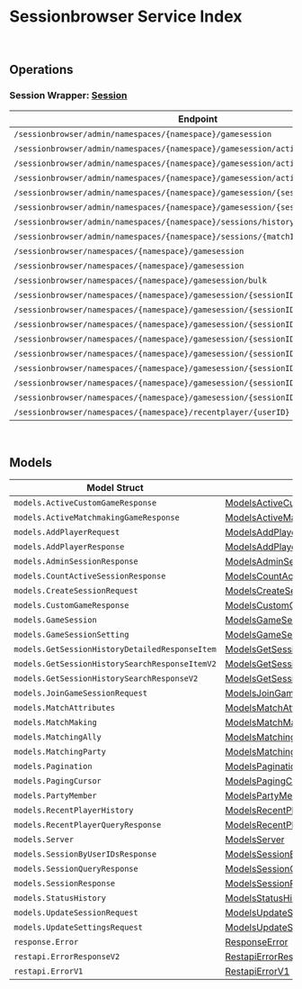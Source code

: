 # Sessionbrowser Service Index

&nbsp;

## Operations

### Session Wrapper:  [Session](../../services-api/pkg/service/sessionbrowser/session.go)
| Endpoint | Method | ID | Class | Wrapper | Example |
|---|---|---|---|---|---|
| `/sessionbrowser/admin/namespaces/{namespace}/gamesession` | GET | AdminQuerySessionShort | [AdminQuerySessionShort](../../sessionbrowser-sdk/pkg/sessionbrowserclient/session/session_client.go) | [AdminQuerySessionShort](../../services-api/pkg/service/sessionbrowser/session.go) | [AdminQuerySessionShort](../../samples/cli/cmd/sessionbrowser/session/adminQuerySession.go) |
| `/sessionbrowser/admin/namespaces/{namespace}/gamesession/active/count` | GET | GetTotalActiveSessionShort | [GetTotalActiveSessionShort](../../sessionbrowser-sdk/pkg/sessionbrowserclient/session/session_client.go) | [GetTotalActiveSessionShort](../../services-api/pkg/service/sessionbrowser/session.go) | [GetTotalActiveSessionShort](../../samples/cli/cmd/sessionbrowser/session/getTotalActiveSession.go) |
| `/sessionbrowser/admin/namespaces/{namespace}/gamesession/active/custom-game` | GET | GetActiveCustomGameSessionsShort | [GetActiveCustomGameSessionsShort](../../sessionbrowser-sdk/pkg/sessionbrowserclient/session/session_client.go) | [GetActiveCustomGameSessionsShort](../../services-api/pkg/service/sessionbrowser/session.go) | [GetActiveCustomGameSessionsShort](../../samples/cli/cmd/sessionbrowser/session/getActiveCustomGameSessions.go) |
| `/sessionbrowser/admin/namespaces/{namespace}/gamesession/active/matchmaking-game` | GET | GetActiveMatchmakingGameSessionsShort | [GetActiveMatchmakingGameSessionsShort](../../sessionbrowser-sdk/pkg/sessionbrowserclient/session/session_client.go) | [GetActiveMatchmakingGameSessionsShort](../../services-api/pkg/service/sessionbrowser/session.go) | [GetActiveMatchmakingGameSessionsShort](../../samples/cli/cmd/sessionbrowser/session/getActiveMatchmakingGameSessions.go) |
| `/sessionbrowser/admin/namespaces/{namespace}/gamesession/{sessionID}` | GET | AdminGetSessionShort | [AdminGetSessionShort](../../sessionbrowser-sdk/pkg/sessionbrowserclient/session/session_client.go) | [AdminGetSessionShort](../../services-api/pkg/service/sessionbrowser/session.go) | [AdminGetSessionShort](../../samples/cli/cmd/sessionbrowser/session/adminGetSession.go) |
| `/sessionbrowser/admin/namespaces/{namespace}/gamesession/{sessionID}` | DELETE | AdminDeleteSessionShort | [AdminDeleteSessionShort](../../sessionbrowser-sdk/pkg/sessionbrowserclient/session/session_client.go) | [AdminDeleteSessionShort](../../services-api/pkg/service/sessionbrowser/session.go) | [AdminDeleteSessionShort](../../samples/cli/cmd/sessionbrowser/session/adminDeleteSession.go) |
| `/sessionbrowser/admin/namespaces/{namespace}/sessions/history/search` | GET | AdminSearchSessionsV2Short | [AdminSearchSessionsV2Short](../../sessionbrowser-sdk/pkg/sessionbrowserclient/session/session_client.go) | [AdminSearchSessionsV2Short](../../services-api/pkg/service/sessionbrowser/session.go) | [AdminSearchSessionsV2Short](../../samples/cli/cmd/sessionbrowser/session/adminSearchSessionsV2.go) |
| `/sessionbrowser/admin/namespaces/{namespace}/sessions/{matchID}/history/detailed` | GET | GetSessionHistoryDetailedShort | [GetSessionHistoryDetailedShort](../../sessionbrowser-sdk/pkg/sessionbrowserclient/session/session_client.go) | [GetSessionHistoryDetailedShort](../../services-api/pkg/service/sessionbrowser/session.go) | [GetSessionHistoryDetailedShort](../../samples/cli/cmd/sessionbrowser/session/getSessionHistoryDetailed.go) |
| `/sessionbrowser/namespaces/{namespace}/gamesession` | GET | UserQuerySessionShort | [UserQuerySessionShort](../../sessionbrowser-sdk/pkg/sessionbrowserclient/session/session_client.go) | [UserQuerySessionShort](../../services-api/pkg/service/sessionbrowser/session.go) | [UserQuerySessionShort](../../samples/cli/cmd/sessionbrowser/session/userQuerySession.go) |
| `/sessionbrowser/namespaces/{namespace}/gamesession` | POST | CreateSessionShort | [CreateSessionShort](../../sessionbrowser-sdk/pkg/sessionbrowserclient/session/session_client.go) | [CreateSessionShort](../../services-api/pkg/service/sessionbrowser/session.go) | [CreateSessionShort](../../samples/cli/cmd/sessionbrowser/session/createSession.go) |
| `/sessionbrowser/namespaces/{namespace}/gamesession/bulk` | GET | GetSessionByUserIDsShort | [GetSessionByUserIDsShort](../../sessionbrowser-sdk/pkg/sessionbrowserclient/session/session_client.go) | [GetSessionByUserIDsShort](../../services-api/pkg/service/sessionbrowser/session.go) | [GetSessionByUserIDsShort](../../samples/cli/cmd/sessionbrowser/session/getSessionByUserIDs.go) |
| `/sessionbrowser/namespaces/{namespace}/gamesession/{sessionID}` | GET | GetSessionShort | [GetSessionShort](../../sessionbrowser-sdk/pkg/sessionbrowserclient/session/session_client.go) | [GetSessionShort](../../services-api/pkg/service/sessionbrowser/session.go) | [GetSessionShort](../../samples/cli/cmd/sessionbrowser/session/getSession.go) |
| `/sessionbrowser/namespaces/{namespace}/gamesession/{sessionID}` | PUT | UpdateSessionShort | [UpdateSessionShort](../../sessionbrowser-sdk/pkg/sessionbrowserclient/session/session_client.go) | [UpdateSessionShort](../../services-api/pkg/service/sessionbrowser/session.go) | [UpdateSessionShort](../../samples/cli/cmd/sessionbrowser/session/updateSession.go) |
| `/sessionbrowser/namespaces/{namespace}/gamesession/{sessionID}` | DELETE | DeleteSessionShort | [DeleteSessionShort](../../sessionbrowser-sdk/pkg/sessionbrowserclient/session/session_client.go) | [DeleteSessionShort](../../services-api/pkg/service/sessionbrowser/session.go) | [DeleteSessionShort](../../samples/cli/cmd/sessionbrowser/session/deleteSession.go) |
| `/sessionbrowser/namespaces/{namespace}/gamesession/{sessionID}/join` | POST | JoinSessionShort | [JoinSessionShort](../../sessionbrowser-sdk/pkg/sessionbrowserclient/session/session_client.go) | [JoinSessionShort](../../services-api/pkg/service/sessionbrowser/session.go) | [JoinSessionShort](../../samples/cli/cmd/sessionbrowser/session/joinSession.go) |
| `/sessionbrowser/namespaces/{namespace}/gamesession/{sessionID}/localds` | DELETE | DeleteSessionLocalDSShort | [DeleteSessionLocalDSShort](../../sessionbrowser-sdk/pkg/sessionbrowserclient/session/session_client.go) | [DeleteSessionLocalDSShort](../../services-api/pkg/service/sessionbrowser/session.go) | [DeleteSessionLocalDSShort](../../samples/cli/cmd/sessionbrowser/session/deleteSessionLocalDS.go) |
| `/sessionbrowser/namespaces/{namespace}/gamesession/{sessionID}/player` | POST | AddPlayerToSessionShort | [AddPlayerToSessionShort](../../sessionbrowser-sdk/pkg/sessionbrowserclient/session/session_client.go) | [AddPlayerToSessionShort](../../services-api/pkg/service/sessionbrowser/session.go) | [AddPlayerToSessionShort](../../samples/cli/cmd/sessionbrowser/session/addPlayerToSession.go) |
| `/sessionbrowser/namespaces/{namespace}/gamesession/{sessionID}/player/{userID}` | DELETE | RemovePlayerFromSessionShort | [RemovePlayerFromSessionShort](../../sessionbrowser-sdk/pkg/sessionbrowserclient/session/session_client.go) | [RemovePlayerFromSessionShort](../../services-api/pkg/service/sessionbrowser/session.go) | [RemovePlayerFromSessionShort](../../samples/cli/cmd/sessionbrowser/session/removePlayerFromSession.go) |
| `/sessionbrowser/namespaces/{namespace}/gamesession/{sessionID}/settings` | PUT | UpdateSettingsShort | [UpdateSettingsShort](../../sessionbrowser-sdk/pkg/sessionbrowserclient/session/session_client.go) | [UpdateSettingsShort](../../services-api/pkg/service/sessionbrowser/session.go) | [UpdateSettingsShort](../../samples/cli/cmd/sessionbrowser/session/updateSettings.go) |
| `/sessionbrowser/namespaces/{namespace}/recentplayer/{userID}` | GET | GetRecentPlayerShort | [GetRecentPlayerShort](../../sessionbrowser-sdk/pkg/sessionbrowserclient/session/session_client.go) | [GetRecentPlayerShort](../../services-api/pkg/service/sessionbrowser/session.go) | [GetRecentPlayerShort](../../samples/cli/cmd/sessionbrowser/session/getRecentPlayer.go) |


&nbsp;  

## Models

| Model Struct | Class |
|---|---|
| `models.ActiveCustomGameResponse` | [ModelsActiveCustomGameResponse ](../../sessionbrowser-sdk/pkg/sessionbrowserclientmodels/models_active_custom_game_response.go) |
| `models.ActiveMatchmakingGameResponse` | [ModelsActiveMatchmakingGameResponse ](../../sessionbrowser-sdk/pkg/sessionbrowserclientmodels/models_active_matchmaking_game_response.go) |
| `models.AddPlayerRequest` | [ModelsAddPlayerRequest ](../../sessionbrowser-sdk/pkg/sessionbrowserclientmodels/models_add_player_request.go) |
| `models.AddPlayerResponse` | [ModelsAddPlayerResponse ](../../sessionbrowser-sdk/pkg/sessionbrowserclientmodels/models_add_player_response.go) |
| `models.AdminSessionResponse` | [ModelsAdminSessionResponse ](../../sessionbrowser-sdk/pkg/sessionbrowserclientmodels/models_admin_session_response.go) |
| `models.CountActiveSessionResponse` | [ModelsCountActiveSessionResponse ](../../sessionbrowser-sdk/pkg/sessionbrowserclientmodels/models_count_active_session_response.go) |
| `models.CreateSessionRequest` | [ModelsCreateSessionRequest ](../../sessionbrowser-sdk/pkg/sessionbrowserclientmodels/models_create_session_request.go) |
| `models.CustomGameResponse` | [ModelsCustomGameResponse ](../../sessionbrowser-sdk/pkg/sessionbrowserclientmodels/models_custom_game_response.go) |
| `models.GameSession` | [ModelsGameSession ](../../sessionbrowser-sdk/pkg/sessionbrowserclientmodels/models_game_session.go) |
| `models.GameSessionSetting` | [ModelsGameSessionSetting ](../../sessionbrowser-sdk/pkg/sessionbrowserclientmodels/models_game_session_setting.go) |
| `models.GetSessionHistoryDetailedResponseItem` | [ModelsGetSessionHistoryDetailedResponseItem ](../../sessionbrowser-sdk/pkg/sessionbrowserclientmodels/models_get_session_history_detailed_response_item.go) |
| `models.GetSessionHistorySearchResponseItemV2` | [ModelsGetSessionHistorySearchResponseItemV2 ](../../sessionbrowser-sdk/pkg/sessionbrowserclientmodels/models_get_session_history_search_response_item_v2.go) |
| `models.GetSessionHistorySearchResponseV2` | [ModelsGetSessionHistorySearchResponseV2 ](../../sessionbrowser-sdk/pkg/sessionbrowserclientmodels/models_get_session_history_search_response_v2.go) |
| `models.JoinGameSessionRequest` | [ModelsJoinGameSessionRequest ](../../sessionbrowser-sdk/pkg/sessionbrowserclientmodels/models_join_game_session_request.go) |
| `models.MatchAttributes` | [ModelsMatchAttributes ](../../sessionbrowser-sdk/pkg/sessionbrowserclientmodels/models_match_attributes.go) |
| `models.MatchMaking` | [ModelsMatchMaking ](../../sessionbrowser-sdk/pkg/sessionbrowserclientmodels/models_match_making.go) |
| `models.MatchingAlly` | [ModelsMatchingAlly ](../../sessionbrowser-sdk/pkg/sessionbrowserclientmodels/models_matching_ally.go) |
| `models.MatchingParty` | [ModelsMatchingParty ](../../sessionbrowser-sdk/pkg/sessionbrowserclientmodels/models_matching_party.go) |
| `models.Pagination` | [ModelsPagination ](../../sessionbrowser-sdk/pkg/sessionbrowserclientmodels/models_pagination.go) |
| `models.PagingCursor` | [ModelsPagingCursor ](../../sessionbrowser-sdk/pkg/sessionbrowserclientmodels/models_paging_cursor.go) |
| `models.PartyMember` | [ModelsPartyMember ](../../sessionbrowser-sdk/pkg/sessionbrowserclientmodels/models_party_member.go) |
| `models.RecentPlayerHistory` | [ModelsRecentPlayerHistory ](../../sessionbrowser-sdk/pkg/sessionbrowserclientmodels/models_recent_player_history.go) |
| `models.RecentPlayerQueryResponse` | [ModelsRecentPlayerQueryResponse ](../../sessionbrowser-sdk/pkg/sessionbrowserclientmodels/models_recent_player_query_response.go) |
| `models.Server` | [ModelsServer ](../../sessionbrowser-sdk/pkg/sessionbrowserclientmodels/models_server.go) |
| `models.SessionByUserIDsResponse` | [ModelsSessionByUserIDsResponse ](../../sessionbrowser-sdk/pkg/sessionbrowserclientmodels/models_session_by_user_i_ds_response.go) |
| `models.SessionQueryResponse` | [ModelsSessionQueryResponse ](../../sessionbrowser-sdk/pkg/sessionbrowserclientmodels/models_session_query_response.go) |
| `models.SessionResponse` | [ModelsSessionResponse ](../../sessionbrowser-sdk/pkg/sessionbrowserclientmodels/models_session_response.go) |
| `models.StatusHistory` | [ModelsStatusHistory ](../../sessionbrowser-sdk/pkg/sessionbrowserclientmodels/models_status_history.go) |
| `models.UpdateSessionRequest` | [ModelsUpdateSessionRequest ](../../sessionbrowser-sdk/pkg/sessionbrowserclientmodels/models_update_session_request.go) |
| `models.UpdateSettingsRequest` | [ModelsUpdateSettingsRequest ](../../sessionbrowser-sdk/pkg/sessionbrowserclientmodels/models_update_settings_request.go) |
| `response.Error` | [ResponseError ](../../sessionbrowser-sdk/pkg/sessionbrowserclientmodels/response_error.go) |
| `restapi.ErrorResponseV2` | [RestapiErrorResponseV2 ](../../sessionbrowser-sdk/pkg/sessionbrowserclientmodels/restapi_error_response_v2.go) |
| `restapi.ErrorV1` | [RestapiErrorV1 ](../../sessionbrowser-sdk/pkg/sessionbrowserclientmodels/restapi_error_v1.go) |
